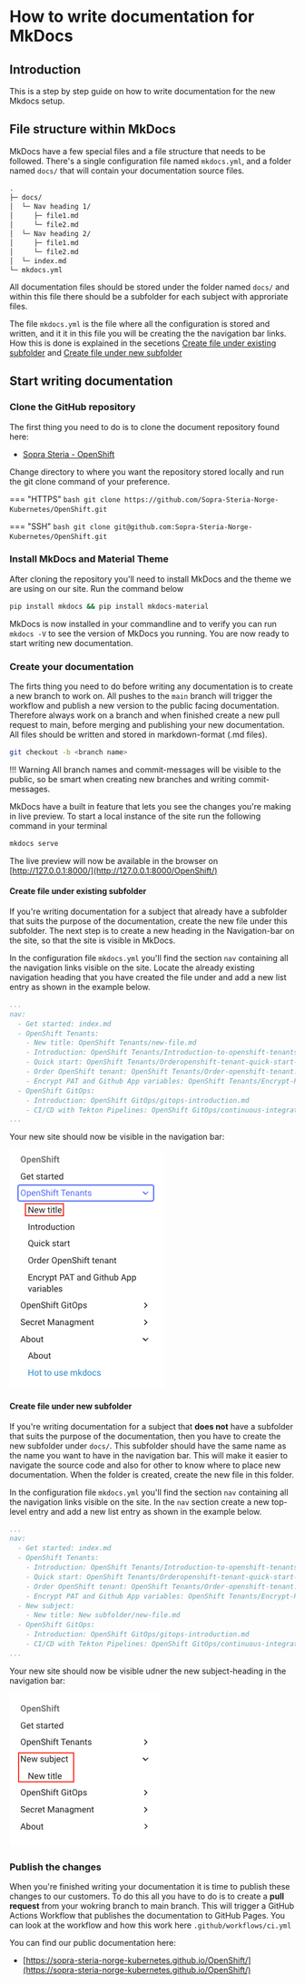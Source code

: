# How to write documentation for MkDocs

## Introduction
This is a step by step guide on how to write documentation for the new Mkdocs setup. 

## File structure within MkDocs
MkDocs have a few special files and a file structure that needs to be followed. There's a single configuration file named `mkdocs.yml`, and a folder named `docs/` that will contain your documentation source files.

```
.
├─ docs/
│  └─ Nav heading 1/
│     ├─ file1.md
│     └─ file2.md
│  └─ Nav heading 2/
│     ├─ file1.md
│     └─ file2.md
│  └─ index.md
└─ mkdocs.yml
```

All documentation files should be stored under the folder named `docs/` and within this file there should be a subfolder for each subject with approriate files.

The file `mkdocs.yml` is the file where all the configuration is stored and written, and it it in this file you will be creating the the navigation bar links. How this is done is explained in the secetions [Create file under existing subfolder](#create-file-under-existing-subfolder) and [Create file under new subfolder](#create-file-under-new-subfolder)

## Start writing documentation

### Clone the GitHub repository
The first thing you need to do is to clone the document repository found here: 

* [Sopra Steria - OpenShift](https://github.com/Sopra-Steria-Norge-Kubernetes/OpenShift.git)

Change directory to where you want the repository stored locally and run the git clone command of your preference.

=== "HTTPS"
    ```bash
    git clone https://github.com/Sopra-Steria-Norge-Kubernetes/OpenShift.git
    ```

=== "SSH"
    ```bash
    git clone git@github.com:Sopra-Steria-Norge-Kubernetes/OpenShift.git
    ```

### Install MkDocs and Material Theme
After cloning the repository you'll need to install MkDocs and the theme we are using on our site. Run the command below

```bash
pip install mkdocs && pip install mkdocs-material
```

MkDocs is now installed in your commandline and to verify you can run `mkdocs -V` to see the version of MkDocs you running.
You are now ready to start writing new documentation.

### Create your documentation
The firts thing you need to do before writing any documentation is to create a new branch to work on. All pushes to the `main` branch will trigger the workflow and publish a new version to the public facing documentation. Therefore always work on a branch and when finished create a new pull request to main, before merging and publishing your new documentation. All files should be written and stored in markdown-format (.md files).

```bash title="Create new branch"
git checkout -b <branch name>
```

!!! Warning
    All branch names and commit-messages will be visible to the public, so be smart when creating new branches and writing commit-messages. 

MkDocs have a built in feature that lets you see the changes you're making in live preview. To start a local instance of the site run the following command in your terminal

```bash title="Start live preview"
mkdocs serve
```

The live preview will now be available in the browser on [http://127.0.0.1:8000/](http://127.0.0.1:8000/OpenShift/)

#### Create file under existing subfolder
If you're writing documentation for a subject that already have a subfolder that suits the purpose of the documentation, create the new file under this subfolder. The next step is to create a new heading in the Navigation-bar on the site, so that the site is visible in MkDocs. 

In the configuration file `mkdocs.yml` you'll find the section `nav` containing all the navigation links visible on the site. Locate the already existing navigation heading that you have created the file under and add a new list entry as shown in the example below. 

```yaml hl_lines="4 5"
...
nav: 
  - Get started: index.md
  - OpenShift Tenants:
    - New title: OpenShift Tenants/new-file.md
    - Introduction: OpenShift Tenants/Introduction-to-openshift-tenants.md
    - Quick start: OpenShift Tenants/Orderopenshift-tenant-quick-start-guide.md
    - Order OpenShift tenant: OpenShift Tenants/Order-openshift-tenant.md
    - Encrypt PAT and Github App variables: OpenShift Tenants/Encrypt-PAT-and-GitHub-App-variables-for-argo-CD.md
  - OpenShift GitOps:
    - Introduction: OpenShift GitOps/gitops-introduction.md
    - CI/CD with Tekton Pipelines: OpenShift GitOps/continuous-integration-and-delivery-with-tekton-pipelines.md
...
```

Your new site should now be visible in the navigation bar:

![nav-bar](../img/About/nav-bar.png)

#### Create file under new subfolder
If you're writing documentation for a subject that **does not** have a subfolder that suits the purpose of the documentation, then you have to create the new subfolder under `docs/`. This subfolder should have the same name as the name you want to have in the navigation bar. This will make it easier to navigate the source code and also for other to know where to place new documentation. When the folder is created, create the new file in this folder. 

In the configuration file `mkdocs.yml` you'll find the section `nav` containing all the navigation links visible on the site. In the `nav` section create a new top-level entry and add a new list entry as shown in the example below.

```yaml hl_lines="9 10"
...
nav: 
  - Get started: index.md
  - OpenShift Tenants:
    - Introduction: OpenShift Tenants/Introduction-to-openshift-tenants.md
    - Quick start: OpenShift Tenants/Orderopenshift-tenant-quick-start-guide.md
    - Order OpenShift tenant: OpenShift Tenants/Order-openshift-tenant.md
    - Encrypt PAT and Github App variables: OpenShift Tenants/Encrypt-PAT-and-GitHub-App-variables-for-argo-CD.md
  - New subject:
    - New title: New subfolder/new-file.md
  - OpenShift GitOps:
    - Introduction: OpenShift GitOps/gitops-introduction.md
    - CI/CD with Tekton Pipelines: OpenShift GitOps/continuous-integration-and-delivery-with-tekton-pipelines.md
...
```

Your new site should now be visible udner the new subject-heading in the navigation bar:

![nav-bar](../img/About/nav-bar-new-subject.png)

### Publish the changes
When you're finished writing your documentation it is time to publish these changes to our customers. To do this all you have to do is to create a **pull request** from your wokring branch to main branch. This will trigger a GitHub Actions Workflow that publishes the documentation to GitHub Pages. You can look at the workflow and how this work here `.github/workflows/ci.yml`

You can find our public documentation here:

* [https://sopra-steria-norge-kubernetes.github.io/OpenShift/](https://sopra-steria-norge-kubernetes.github.io/OpenShift/)


